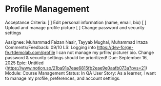 # Profile Management

Acceptance Criteria: [ ] Edit personal information (name, email, bio)
[ ] Upload and manage profile picture
[ ] Change password and security settings

Assignee: Muhammad Faizan Nasir, Tayyab Mughal, Muhammad Irtaza
Comments/Feedback: 09/10 LS: Logging into https://dev-forge-fe.rtdemolab.com/profile I can not manage my prfile/ picture/ bio.
Change password & security settings should be prioritized!
Due: September 16, 2025
Epic: Untitled (https://www.notion.so/21ba91a7eae6815fb2eae9e0aafb073a?pvs=21)
Module: Course Management
Status: In QA
User Story: As a learner, I want to manage my profile, preferences, and account settings.